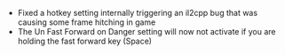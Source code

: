 - Fixed a hotkey setting internally triggering an il2cpp bug that was causing some frame hitching in game
- The Un Fast Forward on Danger setting will now not activate if you are holding the fast forward key (Space)